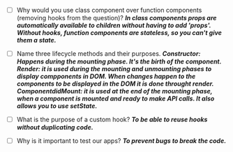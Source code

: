 - [ ] Why would you use class component over function components (removing hooks from the question)?
***In class components props are automatically available to children without having to add 'props'. Without hooks, function components are stateless, so you can't give them a state.***

- [ ] Name three lifecycle methods and their purposes.
***Constructor: Happens during the mounting phase. It's the birth of the component.
Render: it is used during the mounting and unmounting phases to display compponents in DOM. When changes happen to the components to be displayed in the DOM it is done throught render.
ComponentdidMount: it is used at the end of the mounting phase, when a component is mounted and ready to make API calls. It also allows you to use setState.***

- [ ] What is the purpose of a custom hook?
***To be able to reuse hooks without duplicating code.***

- [ ] Why is it important to test our apps?
***To prevent bugs to break the code.***
